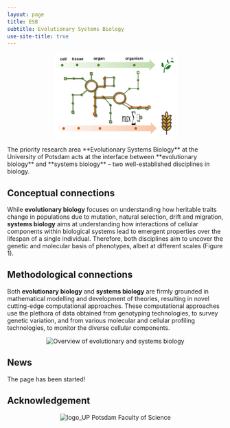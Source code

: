 ```yaml
---
layout: page
title: ESB
subtitle: Evolutionary Systems Biology
use-site-title: true
---
```

<p align='center'>
	<img src="img/esb-logo.png" alt='ESB logo' height="200px">
</p>
The priority research area **Evolutionary Systems Biology** at the University
of Potsdam acts at the interface between **evolutionary biology** and 
**systems biology** – two well-established disciplines in biology.

## Conceptual connections

While **evolutionary biology** focuses on understanding how heritable traits
 change in populations due to mutation, natural selection, drift and migration,
   **systems biology** aims at understanding how interactions of cellular
   components within biological systems lead to emergent properties over the
   lifespan of a single individual. Therefore, both disciplines aim to
   uncover the genetic and molecular basis of phenotypes, albeit at different
   scales (Figure 1).

## Methodological connections

Both **evolutionary biology** and **systems biology** are firmly grounded
in mathematical modelling and development of theories, resulting in novel
cutting-edge computational approaches. These computational approaches use
the plethora of data obtained from genotyping technologies, to survey genetic
variation, and from various molecular and cellular profiling technologies,
to monitor the diverse cellular components.

<p align='center'>
	<img src="../img/Figure-evolutionary-systems-biology.png" alt='Overview of evolutionary and systems biology'>
</p>


## News
The page has been started!

## Acknowledgement

<p align='center'>
	<img src="../img/up-logo-2.png" alt='logo_UP Potsdam Faculty of Science' height="160px">
</p>

